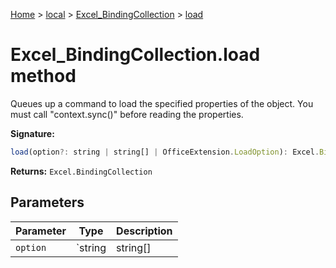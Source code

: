[Home](./index) &gt; [local](local.md) &gt; [Excel\_BindingCollection](local.excel_bindingcollection.md) &gt; [load](local.excel_bindingcollection.load.md)

# Excel\_BindingCollection.load method

Queues up a command to load the specified properties of the object. You must call "context.sync()" before reading the properties.

**Signature:**
```javascript
load(option?: string | string[] | OfficeExtension.LoadOption): Excel.BindingCollection;
```
**Returns:** `Excel.BindingCollection`

## Parameters

|  Parameter | Type | Description |
|  --- | --- | --- |
|  `option` | `string | string[] | OfficeExtension.LoadOption` |  |

